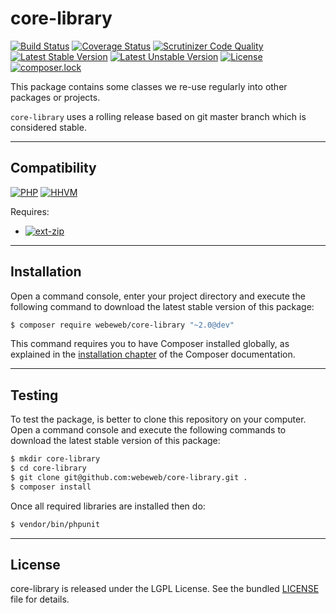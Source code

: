 core-library
============

[![Build Status](https://travis-ci.org/webeweb/core-library.svg?branch=master)](https://travis-ci.org/webeweb/core-library) [![Coverage Status](https://coveralls.io/repos/github/webeweb/core-library/badge.svg?branch=master)](https://coveralls.io/github/webeweb/core-library?branch=master) [![Scrutinizer Code Quality](https://scrutinizer-ci.com/g/webeweb/core-library/badges/quality-score.png?b=master)](https://scrutinizer-ci.com/g/webeweb/core-library/?branch=master) [![Latest Stable Version](https://poser.pugx.org/webeweb/core-library/v/stable)](https://packagist.org/packages/webeweb/core-library) [![Latest Unstable Version](https://poser.pugx.org/webeweb/core-library/v/unstable)](https://packagist.org/packages/webeweb/core-library) [![License](https://poser.pugx.org/webeweb/core-library/license)](https://packagist.org/packages/webeweb/core-library) [![composer.lock](https://poser.pugx.org/webeweb/core-library/composerlock)](https://packagist.org/packages/webeweb/core-library)

This package contains some classes we re-use regularly into other packages or
projects.

`core-library` uses a rolling release based on git master branch which is
considered stable.

---

## Compatibility

[![PHP](https://img.shields.io/badge/PHP-%5E5.6%7C%5E7.0-blue.svg)](http://php.net) [![HHVM](https://img.shields.io/badge/HHVM-ready-orange.svg)](https://hhvm.com/)

Requires:

- [![ext-zip](https://img.shields.io/badge/PHP-ext--zip-blue.svg)](http://php.net/manual/en/book.zip.php)

---

## Installation

Open a command console, enter your project directory and execute the following
command to download the latest stable version of this package:

```bash
$ composer require webeweb/core-library "~2.0@dev"
```

This command requires you to have Composer installed globally, as explained
in the [installation chapter](https://getcomposer.org/doc/00-intro.md) of the
Composer documentation.

---

## Testing

To test the package, is better to clone this repository on your computer.
Open a command console and execute the following commands to download the latest
stable version of this package:

```bash
$ mkdir core-library
$ cd core-library
$ git clone git@github.com:webeweb/core-library.git .
$ composer install
```

Once all required libraries are installed then do:

```bash
$ vendor/bin/phpunit
```

---

## License

core-library is released under the LGPL License. See the bundled [LICENSE](LICENSE)
file for details.
